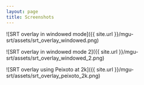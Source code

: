 ```yaml
---
layout: page
title: Screenshots
---
```

![SRT overlay in windowed mode]({{ site.url }}/mgu-srt/assets/srt_overlay_windowed.png)

![SRT overlay in windowed mode 2]({{ site.url }}/mgu-srt/assets/srt_overlay_windowed_2.png)

![SRT overlay using Peixoto at 2k]({{ site.url }}/mgu-srt/assets/srt_overlay_peixoto_2k.png)
